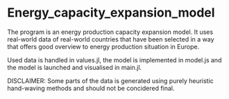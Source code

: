 # Energy_capacity_expansion_model
The program is an energy production capacity expansion model. It uses real-world data of real-world countries that have been selected in a way that offers good overview to energy production situation in Europe.

Used data is handled in values.jl, the model is implemented in model.js and the model is launched and visualised in main.jl.

DISCLAIMER:
Some parts of the data is generated using purely heuristic hand-waving methods and should not be concidered final.

